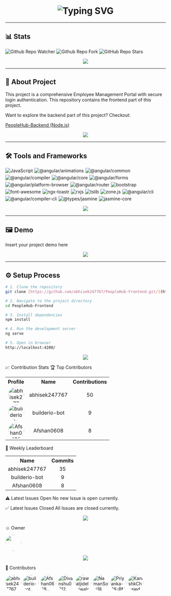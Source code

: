 <h1 align="center">
  <img src="https://readme-typing-svg.demolab.com?font=Fira+Code&weight=600&size=30&pause=1000&color=2B88D8&width=435&lines=PeopleHub-Frontend" alt="Typing SVG">
</h1>

---
## 📊 Stats

![Github Repo Watcher](https://img.shields.io/github/watchers/abhisek247767/PeopleHub-Frontend)
![Github Repo Fork](https://img.shields.io/github/forks/abhisek247767/PeopleHub-Frontend)
![GitHub Repo Stars](https://img.shields.io/github/stars/abhisek247767/PeopleHub-Frontend)

<p align="center">
  <img src="https://user-images.githubusercontent.com/73097560/115834477-dbab4500-a447-11eb-908a-139a6edaec5c.gif">
</p>

---
## 📖 About Project

This project is a comprehensive Employee Management Portal with secure login authentication. This repository contains the frontend part of this project.

Want to explore the backend part of this project? Checkout:

[PeopleHub-Backend (Node.js)](https://github.com/abhisek247767/PeopleHub-Backend)

<p align="center">
  <img src="https://user-images.githubusercontent.com/73097560/115834477-dbab4500-a447-11eb-908a-139a6edaec5c.gif">
</p>

---
## 🛠️ Tools and Frameworks

<div style="display: flex; flex-wrap: wrap; gap: 5px;">
  <img src="https://img.shields.io/badge/JavaScript-BC37A1?style=for-the-badge&logo=javascript&logoColor=white" alt="JavaScript"/>
  <img src="https://img.shields.io/badge/%40angular%2Fanimations-A1F736?style=for-the-badge&logo=%40angular%2fanimations&logoColor=white" alt="@angular/animations"/>
  <img src="https://img.shields.io/badge/%40angular%2Fcommon-19958F?style=for-the-badge&logo=%40angular%2fcommon&logoColor=white" alt="@angular/common"/>
  <img src="https://img.shields.io/badge/%40angular%2Fcompiler-9E774B?style=for-the-badge&logo=%40angular%2fcompiler&logoColor=white" alt="@angular/compiler"/>
  <img src="https://img.shields.io/badge/%40angular%2Fcore-37D748?style=for-the-badge&logo=%40angular%2fcore&logoColor=white" alt="@angular/core"/>
  <img src="https://img.shields.io/badge/%40angular%2Fforms-4CCE2F?style=for-the-badge&logo=%40angular%2fforms&logoColor=white" alt="@angular/forms"/>
  <img src="https://img.shields.io/badge/%40angular%2Fplatform-browser-B53188?style=for-the-badge&logo=%40angular%2fplatform-browser&logoColor=white" alt="@angular/platform-browser"/>
  <img src="https://img.shields.io/badge/%40angular%2Frouter-C51654?style=for-the-badge&logo=%40angular%2frouter&logoColor=white" alt="@angular/router"/>
  <img src="https://img.shields.io/badge/bootstrap-077B76?style=for-the-badge&logo=bootstrap&logoColor=white" alt="bootstrap"/>
  <img src="https://img.shields.io/badge/font-awesome-5A52B2?style=for-the-badge&logo=font-awesome&logoColor=white" alt="font-awesome"/>
  <img src="https://img.shields.io/badge/ngx-toastr-80169A?style=for-the-badge&logo=ngx-toastr&logoColor=white" alt="ngx-toastr"/>
  <img src="https://img.shields.io/badge/rxjs-7D47B6?style=for-the-badge&logo=rxjs&logoColor=white" alt="rxjs"/>
  <img src="https://img.shields.io/badge/tslib-0E6A5B?style=for-the-badge&logo=tslib&logoColor=white" alt="tslib"/>
  <img src="https://img.shields.io/badge/zone.js-CBFF51?style=for-the-badge&logo=zone.js&logoColor=white" alt="zone.js"/>
  <img src="https://img.shields.io/badge/%40angular%2Fcli-39488B?style=for-the-badge&logo=%40angular%2fcli&logoColor=white" alt="@angular/cli"/>
  <img src="https://img.shields.io/badge/%40angular%2Fcompiler-cli-A60208?style=for-the-badge&logo=%40angular%2fcompiler-cli&logoColor=white" alt="@angular/compiler-cli"/>
  <img src="https://img.shields.io/badge/%40types%2Fjasmine-51077C?style=for-the-badge&logo=%40types%2fjasmine&logoColor=white" alt="@types/jasmine"/>
  <img src="https://img.shields.io/badge/jasmine-core-C8799D?style=for-the-badge&logo=jasmine-core&logoColor=white" alt="jasmine-core"/>
</div>

<p align="center">
  <img src="https://user-images.githubusercontent.com/73097560/115834477-dbab4500-a447-11eb-908a-139a6edaec5c.gif">
</p>

---
## 🖼️ Demo

<div style="display: flex; flex-wrap: wrap;">
  Insert your project demo here
  </div>

<p align="center">
  <img src="https://user-images.githubusercontent.com/73097560/115834477-dbab4500-a447-11eb-908a-139a6edaec5c.gif">
</p>

---
## ⚙️ Setup Process

```bash
# 1. Clone the repository
git clone [https://github.com/abhisek247767/PeopleHub-Frontend.git/](https://github.com/abhisek247767/PeopleHub-Frontend.git/)

# 2. Navigate to the project directory
cd PeopleHub-Frontend

# 3. Install dependencies
npm install

# 4. Run the development server
ng serve

# 5. Open in browser
http://localhost:4200/
```

<p align="center">
<img src="https://user-images.githubusercontent.com/73097560/115834477-dbab4500-a447-11eb-908a-139a6edaec5c.gif">
</p>

📈 Contribution Stats
🏆 Top Contributors
<table align="center">
<tr>
<th>Profile</th>
<th>Name</th>
<th>Contributions</th>
</tr>
<tr>
<td align="center">
<a href="https://github.com/abhisek247767">
<img src="https://avatars.githubusercontent.com/u/69287212?v=4" width="50" height="50" style="border-radius:50%;" alt="abhisek247767">
</a>
</td>
<td align="center">abhisek247767</td>
<td align="center">50</td>
</tr>
<tr>
<td align="center">
<a href="https://github.com/builderio-bot">
<img src="https://avatars.githubusercontent.com/u/175421836?v=4" width="50" height="50" style="border-radius:50%;" alt="builderio-bot">
</a>
</td>
<td align="center">builderio-bot</td>
<td align="center">9</td>
</tr>
<tr>
<td align="center">
<a href="https://github.com/Afshan0608">
<img src="https://avatars.githubusercontent.com/u/147901722?v=4" width="50" height="50" style="border-radius:50%;" alt="Afshan0608">
</a>
</td>
<td align="center">Afshan0608</td>
<td align="center">8</td>
</tr>
</table>

🏅 Weekly Leaderboard
<table align="center">
<tr>
<th>Name</th>
<th>Commits</th>
</tr>
<tr>
<td align="center">abhisek247767</td>
<td align="center">35</td>
</tr>
<tr>
<td align="center">builderio-bot</td>
<td align="center">9</td>
</tr>
<tr>
<td align="center">Afshan0608</td>
<td align="center">8</td>
</tr>
</table>

⚠️ Latest Issues Open
No new Issue is open currently.

✅ Latest Issues Closed
All Issues are closed currently.

<p align="center">
<img src="https://user-images.githubusercontent.com/73097560/115834477-dbab4500-a447-11eb-908a-139a6edaec5c.gif">
</p>

☺️ Owner
<section style="display: flex; flex-wrap: wrap;">
<a href="https://avatars.githubusercontent.com/u/121193249?v=4" target="_blank">
<img src="https://avatars.githubusercontent.com/u/121193249?v=4" width="50" style="border-radius:50%;">
</a>
</section>

<p align="center">
<img src="https://user-images.githubusercontent.com/73097560/115834477-dbab4500-a447-11eb-908a-139a6edaec5c.gif">
</p>

🤝 Contributors
<div style="display: flex; flex-wrap: wrap; gap: 5px;">
<a href="https://github.com/abhisek247767" target="_blank">
<img src="https://avatars.githubusercontent.com/u/69287212?v=4" width="50" style="border-radius:50%;" alt="abhisek247767"/>
</a>
<a href="https://github.com/builderio-bot" target="_blank">
<img src="https://avatars.githubusercontent.com/u/175421836?v=4" width="50" style="border-radius:50%;" alt="builderio-bot"/>
</a>
<a href="https://github.com/Afshan0608" target="_blank">
<img src="https://avatars.githubusercontent.com/u/147901722?v=4" width="50" style="border-radius:50%;" alt="Afshan0608"/>
</a>
<a href="https://github.com/Divanshu0212" target="_blank">
<img src="https://avatars.githubusercontent.com/u/174964453?v=4" width="50" style="border-radius:50%;" alt="Divanshu0212"/>
</a>
<a href="https://github.com/rawatjidelhiwale" target="_blank">
<img src="https://avatars.githubusercontent.com/u/194055973?v=4" width="50" style="border-radius:50%;" alt="rawatjidelhiwale"/>
</a>
<a href="https://github.com/NamanSoni18" target="_blank">
<img src="https://avatars.githubusercontent.com/u/97269749?v=4" width="50" style="border-radius:50%;" alt="NamanSoni18"/>
</a>
<a href="https://github.com/Priyanka-28-BM" target="_blank">
<img src="https://avatars.githubusercontent.com/u/176226613?v=4" width="50" style="border-radius:50%;" alt="Priyanka-28-BM"/>
</a>
<a href="https://github.com/KanishkChhajed" target="_blank">
<img src="https://avatars.githubusercontent.com/u/121193249?v=4" width="50" style="border-radius:50%;" alt="KanishkChhajed"/>
</a>
</div>